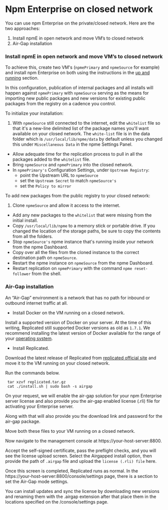 # Npm Enterprise on closed network

You can use npm Enterprise on the private/closed network. Here are the two approaches:

1. Install npmE in open network and move VM’s to closed network
2. Air-Gap installation

### Install npmE in open network and move VM’s to closed network

To achieve this, create two VM's (`npmePrimary` and `npmeSource` for example) and install npm Enterprise on both using the instructions in the [up and running]( https://npme.npmjs.com/docs/up-and-running/platforms/other.html)
 section.

In this configuration, publication of internal packages and all installs will happen against `npmePrimary` with `npmeSource` serving as the means for importing new public packages and new versions for existing public packages from the registry on a cadence you control.

To initialize your installation:

1. With `npmeSource` still connected to the internet, edit the `whitelist` file so that it's a new-line delimited list of the package names you'll want available on your closed network. The `white-list` file is in the data folder which is `/usr/local/lib/npme/data` by default unless you changed this under `Miscellaneous Data` in the npme Settings Panel.
* Allow adequate time for the replication process to pull in all the packages added to the `whitelist` file.
* Bring `npmeSource` and `npmePrimary` into the closed network.
* In `npmePrimary's` Configuration Settings, under `Upstream Registry`:
    * point the Upstream URL to `npmeSource`
    * set the `Upstream Secret` to match `npmeSource's`
    * set the `Policy to mirror`

To add new packages from the public registry to your closed network:

1. Clone `npmeSource` and allow it access to the internet.
*  Add any new packages to the `whitelist` that were missing from the initial install.
*  Copy `/usr/local/lib/npme` to a memory stick or portable drive. If you changed the location of the storage paths, be sure to copy the contents from all the folders.
*  Stop `npmeSource's` npme instance that's running inside your network from the npme Dashboard.
*  Copy over all the files from the cloned instance to the correct destination path on `npmeSource`.
*  Restart the npme instance on `npmeSource` from the npme Dashboard.
*  Restart replication on `npmePrimary` with the command `npme reset-follower` from the shell.

### Air-Gap installation

An “Air-Gap” environment is a network that has no path for inbound or outbound internet traffic at all.

* Install Docker on the VM running on a closed network.

Install a supported version of Docker on your server. At the time of this writing, Replicated still supported Docker versions as old as `1.7.1`. We recommend installing the latest version of Docker available for the range of your [operating system](https://www.replicated.com/docs/kb/supporting-your-customers/installing-docker-in-airgapped/).

* Install Replicated.

Download the latest release of Replicated from [replicated official site](https://s3.amazonaws.com/replicated-airgap-work/replicated.tar.gz) and move it to the VM running on your closed network.

Run the commands below.

```
 tar xzvf replicated.tar.gz
 cat ./install.sh | sudo bash -s airgap

```
On your request, we will enable the air-gap solution for your npm Enterprise server license and also provide you the air-gap enabled license (.rli) file for activating your Enterprise server.

Along with that will also provide you the download link and password for the air-gap package.

Move both these files to your VM running on a closed network.

Now navigate to the management console at https://your-host-server:8800.

Accept the self-signed certificate, pass the preflight checks, and you will see the license upload screen. Select the Airgapped install option, then provide the path of `.airgap` file and upload the `license (.rli) file` here.

Once this screen is completed, Replicated runs as normal. In the https://your-host-server:8800/console/settings page, there is a section to set the Air-Gap mode settings.

You can install updates and sync the license by downloading new versions and renaming them with the .airgap extension after that place them in the locations specified on the /console/settings page.